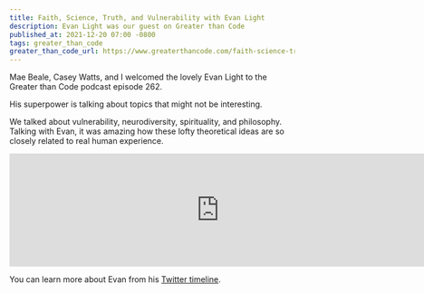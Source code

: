 ```yaml
---
title: Faith, Science, Truth, and Vulnerability with Evan Light
description: Evan Light was our guest on Greater than Code
published_at: 2021-12-20 07:00 -0800
tags: greater_than_code
greater_than_code_url: https://www.greaterthancode.com/faith-science-truth-and-vulnerability
---
```


Mae Beale, Casey Watts, and I welcomed the lovely Evan Light to the Greater
than Code podcast episode 262.

His superpower is talking about topics that might not be interesting.

We talked about vulnerability, neurodiversity, spirituality, and philosophy.
Talking with Evan, it was amazing how these lofty theoretical ideas are so
closely related to real human experience.

<iframe src="https://player.fireside.fm/v2/nERs6yQ-+21-cquRm?theme=dark" width="740" height="200" frameborder="0" scrolling="no"></iframe>

You can learn more about Evan from his [Twitter timeline](https://twitter.com/elight).
